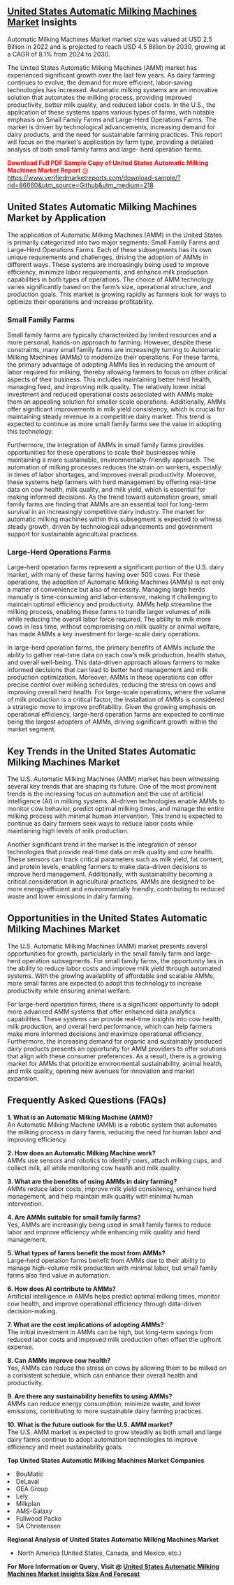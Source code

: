 <h2><a href="https://www.verifiedmarketreports.com/download-sample/?rid=86660&amp;utm_source=Github&amp;utm_medium=218" target="_blank">United States Automatic Milking Machines Market</a> Insights</h2><p>Automatic Milking Machines Market market size was valued at USD 2.5 Billion in 2022 and is projected to reach USD 4.5 Billion by 2030, growing at a CAGR of 8.1% from 2024 to 2030.</p><p><p>The United States Automatic Milking Machines (AMM) market has experienced significant growth over the last few years. As dairy farming continues to evolve, the demand for more efficient, labor-saving technologies has increased. Automatic milking systems are an innovative solution that automates the milking process, providing improved productivity, better milk quality, and reduced labor costs. In the U.S., the application of these systems spans various types of farms, with notable emphasis on Small Family Farms and Large-Herd Operations Farms. The market is driven by technological advancements, increasing demand for dairy products, and the need for sustainable farming practices. This report will focus on the market's application by farm type, providing a detailed analysis of both small family farms and large- herd operation farms. <p><span class=""><span style="color: #ff0000;"><strong>Download Full PDF Sample Copy of United States Automatic Milking Machines Market Report</strong> @ </span><a href="https://www.verifiedmarketreports.com/download-sample/?rid=86660&amp;utm_source=Github&amp;utm_medium=218" target="_blank">https://www.verifiedmarketreports.com/download-sample/?rid=86660&amp;utm_source=Github&amp;utm_medium=218</a></span></p></p> <h2>United States Automatic Milking Machines Market by Application</h2> <p>The application of Automatic Milking Machines (AMM) in the United States is primarily categorized into two major segments: Small Family Farms and Large-Herd Operations Farms. Each of these subsegments has its own unique requirements and challenges, driving the adoption of AMMs in different ways. These systems are increasingly being used to improve efficiency, minimize labor requirements, and enhance milk production capabilities in both types of operations. The choice of AMM technology varies significantly based on the farm’s size, operational structure, and production goals. This market is growing rapidly as farmers look for ways to optimize their operations and increase profitability.</p> <h3>Small Family Farms</h3> <p>Small family farms are typically characterized by limited resources and a more personal, hands-on approach to farming. However, despite these constraints, many small family farms are increasingly turning to Automatic Milking Machines (AMMs) to modernize their operations. For these farms, the primary advantage of adopting AMMs lies in reducing the amount of labor required for milking, thereby allowing farmers to focus on other critical aspects of their business. This includes maintaining better herd health, managing feed, and improving milk quality. The relatively lower initial investment and reduced operational costs associated with AMMs make them an appealing solution for smaller scale operations. Additionally, AMMs offer significant improvements in milk yield consistency, which is crucial for maintaining steady revenue in a competitive dairy market. This trend is expected to continue as more small family farms see the value in adopting this technology.</p> <p>Furthermore, the integration of AMMs in small family farms provides opportunities for these operations to scale their businesses while maintaining a more sustainable, environmentally-friendly approach. The automation of milking processes reduces the strain on workers, especially in times of labor shortages, and improves overall productivity. Moreover, these systems help farmers with herd management by offering real-time data on cow health, milk quality, and milk yield, which is essential for making informed decisions. As the trend toward automation grows, small family farms are finding that AMMs are an essential tool for long-term survival in an increasingly competitive dairy industry. The market for automatic milking machines within this subsegment is expected to witness steady growth, driven by technological advancements and government support for sustainable agricultural practices.</p> <h3>Large-Herd Operations Farms</h3> <p>Large-herd operation farms represent a significant portion of the U.S. dairy market, with many of these farms having over 500 cows. For these operations, the adoption of Automatic Milking Machines (AMMs) is not only a matter of convenience but also of necessity. Managing large herds manually is time-consuming and labor-intensive, making it challenging to maintain optimal efficiency and productivity. AMMs help streamline the milking process, enabling these farms to handle larger volumes of milk while reducing the overall labor force required. The ability to milk more cows in less time, without compromising on milk quality or animal welfare, has made AMMs a key investment for large-scale dairy operations.</p> <p>In large-herd operation farms, the primary benefits of AMMs include the ability to gather real-time data on each cow’s milk production, health status, and overall well-being. This data-driven approach allows farmers to make informed decisions that can lead to better herd management and milk production optimization. Moreover, AMMs in these operations can offer precise control over milking schedules, reducing the stress on cows and improving overall herd health. For large-scale operations, where the volume of milk production is a critical factor, the installation of AMMs is considered a strategic move to improve profitability. Given the growing emphasis on operational efficiency, large-herd operation farms are expected to continue being the largest adopters of AMMs, driving significant growth within the market segment.</p> <h2>Key Trends in the United States Automatic Milking Machines Market</h2> <p>The U.S. Automatic Milking Machines (AMM) market has been witnessing several key trends that are shaping its future. One of the most prominent trends is the increasing focus on automation and the use of artificial intelligence (AI) in milking systems. AI-driven technologies enable AMMs to monitor cow behavior, predict optimal milking times, and manage the entire milking process with minimal human intervention. This trend is expected to continue as dairy farmers seek ways to reduce labor costs while maintaining high levels of milk production.</p> <p>Another significant trend in the market is the integration of sensor technologies that provide real-time data on milk quality and cow health. These sensors can track critical parameters such as milk yield, fat content, and protein levels, enabling farmers to make data-driven decisions to improve herd management. Additionally, with sustainability becoming a critical consideration in agricultural practices, AMMs are designed to be more energy-efficient and environmentally friendly, contributing to reduced waste and lower emissions in dairy farming.</p> <h2>Opportunities in the United States Automatic Milking Machines Market</h2> <p>The U.S. Automatic Milking Machines (AMM) market presents several opportunities for growth, particularly in the small family farm and large- herd operation subsegments. For small family farms, the opportunity lies in the ability to reduce labor costs and improve milk yield through automated systems. With the growing availability of affordable and scalable AMMs, more small farms are expected to adopt this technology to increase productivity while ensuring animal welfare.</p> <p>For large-herd operation farms, there is a significant opportunity to adopt more advanced AMM systems that offer enhanced data analytics capabilities. These systems can provide real-time insights into cow health, milk production, and overall herd performance, which can help farmers make more informed decisions and maximize operational efficiency. Furthermore, the increasing demand for organic and sustainably produced dairy products presents an opportunity for AMM providers to offer solutions that align with these consumer preferences. As a result, there is a growing market for AMMs that prioritize environmental sustainability, animal health, and milk quality, opening new avenues for innovation and market expansion.</p> <h2>Frequently Asked Questions (FAQs)</h2> <p><strong>1. What is an Automatic Milking Machine (AMM)?</strong><br> An Automatic Milking Machine (AMM) is a robotic system that automates the milking process in dairy farms, reducing the need for human labor and improving efficiency.</p> <p><strong>2. How does an Automatic Milking Machine work?</strong><br> AMMs use sensors and robotics to identify cows, attach milking cups, and collect milk, all while monitoring cow health and milk quality.</p> <p><strong>3. What are the benefits of using AMMs in dairy farming?</strong><br> AMMs reduce labor costs, improve milk yield consistency, enhance herd management, and help maintain milk quality with minimal human intervention.</p> <p><strong>4. Are AMMs suitable for small family farms?</strong><br> Yes, AMMs are increasingly being used in small family farms to reduce labor and improve efficiency while enhancing milk quality and herd management.</p> <p><strong>5. What types of farms benefit the most from AMMs?</strong><br> Large-herd operation farms benefit from AMMs due to their ability to manage high-volume milk production with minimal labor, but small family farms also find value in automation.</p> <p><strong>6. How does AI contribute to AMMs?</strong><br> Artificial intelligence in AMMs helps predict optimal milking times, monitor cow health, and improve operational efficiency through data-driven decision-making.</p> <p><strong>7. What are the cost implications of adopting AMMs?</strong><br> The initial investment in AMMs can be high, but long-term savings from reduced labor costs and improved milk production often offset the upfront expense.</p> <p><strong>8. Can AMMs improve cow health?</strong><br> Yes, AMMs can reduce the stress on cows by allowing them to be milked on a consistent schedule, which can enhance their overall health and productivity.</p> <p><strong>9. Are there any sustainability benefits to using AMMs?</strong><br> AMMs can reduce energy consumption, minimize waste, and lower emissions, contributing to more sustainable dairy farming practices.</p> <p><strong>10. What is the future outlook for the U.S. AMM market?</strong><br> The U.S. AMM market is expected to grow steadily as both small and large dairy farms continue to adopt automation technologies to improve efficiency and meet sustainability goals.</p></p><p><strong>Top United States Automatic Milking Machines Market Companies</strong></p><div data-test-id=""><p><li>BouMatic</li><li> DeLaval</li><li> GEA Group</li><li> Lely</li><li> Milkplan</li><li> AMS-Galaxy</li><li> Fullwood Packo</li><li> SA Christensen</li></p><div><strong>Regional Analysis of&nbsp;United States Automatic Milking Machines Market</strong></div><ul><li dir="ltr"><p dir="ltr">North America&nbsp;(United States, Canada, and Mexico, etc.)</p></li></ul><p><strong>For More Information or Query, Visit @&nbsp;</strong><strong><a href="https://www.verifiedmarketreports.com/product/global-automatic-milking-machines-market-growth-2019-2024/?utm_source=Github&amp;utm_medium=218" target="_blank">United States Automatic Milking Machines Market Insights Size And Forecast</a></strong></p></div>
